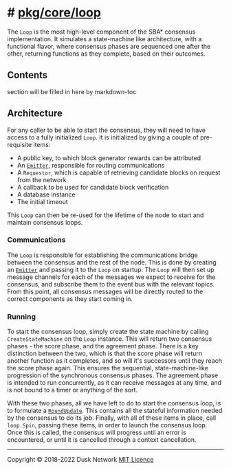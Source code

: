 # # [pkg/core/loop](./pkg/core/loop)

The `Loop` is the most high-level component of the SBA\* consensus implementation. It simulates a state-machine like architecture, with a functional flavor, where consensus phases are sequenced one after the other, returning functions as they complete, based on their outcomes.

<!-- ToC start -->

## Contents

section will be filled in here by markdown-toc

<!-- ToC end -->

## Architecture

For any caller to be able to start the consensus, they will need to have access to a fully initialized `Loop`. It is initialized by giving a couple of pre-requisite items:

- A public key, to which block generator rewards can be attributed
- An [`Emitter`](#communications), responsible for routing communications
- A `Requestor`, which is capable of retrieving candidate blocks on request from the network
- A callback to be used for candidate block verification
- A database instance
- The initial timeout

This `Loop` can then be re-used for the lifetime of the node to start and maintain consensus loops.

### Communications

The `Loop` is responsible for establishing the communications bridge between the consensus and the rest of the node. This is done by creating an [`Emitter`](../consensus/comms.go) and passing it to the `Loop` on startup. The `Loop` will then set up message channels for each of the messages we expect to receive for the consensus, and subscribe them to the event bus with the relevant topics. From this point, all consensus messages will be directly routed to the correct components as they start coming in.

### Running

To start the consensus loop, simply create the state machine by calling `CreateStateMachine` on the `Loop` instance. This will return two consensus phases - the score phase, and the agreement phase. There is a key distinction between the two, which is that the score phase will return another function as it completes, and so will it's successors until they reach the score phase again. This ensures the sequential, state-machine-like progression of the synchronous consensus phases. The agreement phase is intended to run concurrently, as it can receive messages at any time, and is not bound to a timer or anything of the sort.

With these two phases, all we have left to do to start the consensus loop, is to formulate a [`RoundUpdate`](../consensus/comms.go#L50). This contains all the stateful information needed by the consensus to do its job. Finally, with all of these items in place, call `loop.Spin`, passing these items, in order to launch the consensus loop. Once this is called, the consensus will progress until an error is encountered, or until it is cancelled through a context cancellation.

<!-- 
# to regenerate this file's table of contents:
markdown-toc README.md --replace --skip-headers 2 --inline --header "##  Contents"
-->

---
Copyright © 2018-2022 Dusk Network
[MIT Licence](https://github.com/dusk-network/dusk-blockchain/blob/master/LICENSE)
